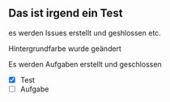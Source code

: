 ## Das ist irgend ein Test

es werden Issues erstellt und geshlossen etc.

Hintergrundfarbe wurde geändert

Es werden Aufgaben erstellt und geschlossen

- [X] Test
- [ ] Aufgabe 
